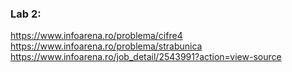 ### Lab 2:
https://www.infoarena.ro/problema/cifre4
https://www.infoarena.ro/problema/strabunica
https://www.infoarena.ro/job_detail/2543991?action=view-source
